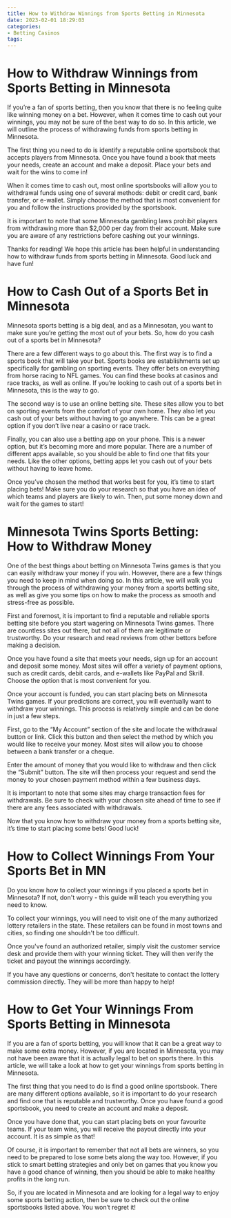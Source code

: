 ```yaml
---
title: How to Withdraw Winnings from Sports Betting in Minnesota
date: 2023-02-01 18:29:03
categories:
- Betting Casinos
tags:
---
```



#  How to Withdraw Winnings from Sports Betting in Minnesota

If you’re a fan of sports betting, then you know that there is no feeling quite like winning money on a bet. However, when it comes time to cash out your winnings, you may not be sure of the best way to do so. In this article, we will outline the process of withdrawing funds from sports betting in Minnesota.

The first thing you need to do is identify a reputable online sportsbook that accepts players from Minnesota. Once you have found a book that meets your needs, create an account and make a deposit. Place your bets and wait for the wins to come in!

When it comes time to cash out, most online sportsbooks will allow you to withdrawal funds using one of several methods: debit or credit card, bank transfer, or e-wallet. Simply choose the method that is most convenient for you and follow the instructions provided by the sportsbook.

It is important to note that some Minnesota gambling laws prohibit players from withdrawing more than $2,000 per day from their account. Make sure you are aware of any restrictions before cashing out your winnings.

Thanks for reading! We hope this article has been helpful in understanding how to withdraw funds from sports betting in Minnesota. Good luck and have fun!

#  How to Cash Out of a Sports Bet in Minnesota

Minnesota sports betting is a big deal, and as a Minnesotan, you want to make sure you’re getting the most out of your bets. So, how do you cash out of a sports bet in Minnesota?

There are a few different ways to go about this. The first way is to find a sports book that will take your bet. Sports books are establishments set up specifically for gambling on sporting events. They offer bets on everything from horse racing to NFL games. You can find these books at casinos and race tracks, as well as online. If you’re looking to cash out of a sports bet in Minnesota, this is the way to go.

The second way is to use an online betting site. These sites allow you to bet on sporting events from the comfort of your own home. They also let you cash out of your bets without having to go anywhere. This can be a great option if you don’t live near a casino or race track.

Finally, you can also use a betting app on your phone. This is a newer option, but it’s becoming more and more popular. There are a number of different apps available, so you should be able to find one that fits your needs. Like the other options, betting apps let you cash out of your bets without having to leave home.

Once you’ve chosen the method that works best for you, it’s time to start placing bets! Make sure you do your research so that you have an idea of which teams and players are likely to win. Then, put some money down and wait for the games to start!

#  Minnesota Twins Sports Betting: How to Withdraw Money

One of the best things about betting on Minnesota Twins games is that you can easily withdraw your money if you win. However, there are a few things you need to keep in mind when doing so. In this article, we will walk you through the process of withdrawing your money from a sports betting site, as well as give you some tips on how to make the process as smooth and stress-free as possible.

First and foremost, it is important to find a reputable and reliable sports betting site before you start wagering on Minnesota Twins games. There are countless sites out there, but not all of them are legitimate or trustworthy. Do your research and read reviews from other bettors before making a decision.

Once you have found a site that meets your needs, sign up for an account and deposit some money. Most sites will offer a variety of payment options, such as credit cards, debit cards, and e-wallets like PayPal and Skrill. Choose the option that is most convenient for you.

Once your account is funded, you can start placing bets on Minnesota Twins games. If your predictions are correct, you will eventually want to withdraw your winnings. This process is relatively simple and can be done in just a few steps.

First, go to the “My Account” section of the site and locate the withdrawal button or link. Click this button and then select the method by which you would like to receive your money. Most sites will allow you to choose between a bank transfer or a cheque.

Enter the amount of money that you would like to withdraw and then click the “Submit” button. The site will then process your request and send the money to your chosen payment method within a few business days.

It is important to note that some sites may charge transaction fees for withdrawals. Be sure to check with your chosen site ahead of time to see if there are any fees associated with withdrawals.

Now that you know how to withdraw your money from a sports betting site, it’s time to start placing some bets! Good luck!

#  How to Collect Winnings From Your Sports Bet in MN

Do you know how to collect your winnings if you placed a sports bet in Minnesota? If not, don't worry - this guide will teach you everything you need to know.

To collect your winnings, you will need to visit one of the many authorized lottery retailers in the state. These retailers can be found in most towns and cities, so finding one shouldn't be too difficult.

Once you've found an authorized retailer, simply visit the customer service desk and provide them with your winning ticket. They will then verify the ticket and payout the winnings accordingly.

If you have any questions or concerns, don't hesitate to contact the lottery commission directly. They will be more than happy to help!

#  How to Get Your Winnings From Sports Betting in Minnesota

If you are a fan of sports betting, you will know that it can be a great way to make some extra money. However, if you are located in Minnesota, you may not have been aware that it is actually legal to bet on sports there. In this article, we will take a look at how to get your winnings from sports betting in Minnesota.

The first thing that you need to do is find a good online sportsbook. There are many different options available, so it is important to do your research and find one that is reputable and trustworthy. Once you have found a good sportsbook, you need to create an account and make a deposit.

Once you have done that, you can start placing bets on your favourite teams. If your team wins, you will receive the payout directly into your account. It is as simple as that!

Of course, it is important to remember that not all bets are winners, so you need to be prepared to lose some bets along the way too. However, if you stick to smart betting strategies and only bet on games that you know you have a good chance of winning, then you should be able to make healthy profits in the long run.

So, if you are located in Minnesota and are looking for a legal way to enjoy some sports betting action, then be sure to check out the online sportsbooks listed above. You won’t regret it!